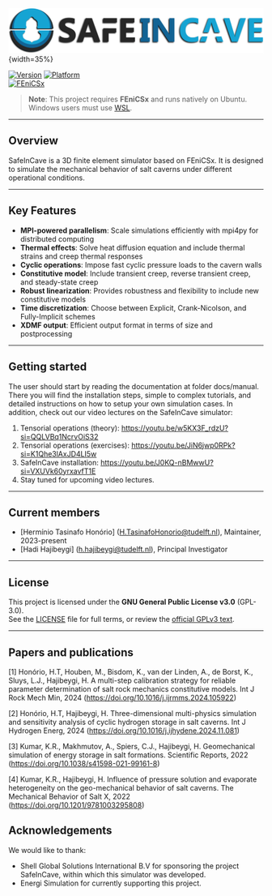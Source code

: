 ![alt text](<./docs_archive/source/_static/logo_2.png>){width=35%}

[![Version](https://img.shields.io/badge/version-2.0.0-blue)](https://gitlab.tudelft.nl/ADMIRE_Public/safeincave)
[![Platform](https://img.shields.io/badge/Platform-Ubuntu%20%7C%20Windows%20(WSL)-blue)](https://ubuntu.com/wsl)  
[![FEniCSx](https://img.shields.io/badge/Dependency-FEniCSx%200.9.0-important)](https://fenicsproject.org)


> **Note**: This project requires **FEniCSx** and runs natively on Ubuntu.  
> Windows users must use [WSL](https://learn.microsoft.com/en-us/windows/wsl/).

---

## Overview
SafeInCave is a 3D finite element simulator based on FEniCSx. It is designed to simulate the mechanical behavior of salt caverns under different operational conditions.

---

## Key Features

- **MPI-powered parallelism**: Scale simulations efficiently with mpi4py for distributed computing
- **Thermal effects**: Solve heat diffusion equation and include thermal strains and creep thermal responses
- **Cyclic operations**: Impose fast cyclic pressure loads to the cavern walls
- **Constitutive model**: Include transient creep, reverse transient creep, and steady-state creep
- **Robust linearization**: Provides robustness and flexibility to include new constitutive models
- **Time discretization**: Choose between Explicit, Crank-Nicolson, and Fully-Implicit schemes
- **XDMF output**: Efficient output format in terms of size and postprocessing

---

## Getting started
The user should start by reading the documentation at folder docs/manual. There you will find the installation steps, simple to complex tutorials, and detailed instructions on how to setup your own simulation cases. In addition, check out our video lectures on the SafeInCave simulator:

1) Tensorial operations (theory): https://youtu.be/w5KX3F_rdzU?si=QQLVBq1NcrvOiS32
2) Tensorial operations (exercises): https://youtu.be/JiN6jwp0RPk?si=K1Qhe3lAxJD4LI5w
3) SafeInCave installation: https://youtu.be/J0KQ-nBMwwU?si=VXUVk60yrxavfT1E
4) Stay tuned for upcoming video lectures.

---

## Current members 
- [Hermínio Tasinafo Honório] (H.TasinafoHonorio@tudelft.nl),  Maintainer, 2023-present
- [Hadi Hajibeygi] (h.hajibeygi@tudelft.nl), Principal Investigator

---

## License
This project is licensed under the **GNU General Public License v3.0** (GPL-3.0).  
See the [LICENSE](LICENSE) file for full terms, or review the [official GPLv3 text](https://www.gnu.org/licenses/gpl-3.0.en.html).

---

## Papers and publications
[1] Honório, H.T, Houben, M., Bisdom, K., van der Linden, A., de Borst, K., Sluys, L.J., Hajibeygi, H. A multi-step calibration strategy for reliable parameter determination of salt rock mechanics constitutive models. Int J Rock Mech Min, 2024 (https://doi.org/10.1016/j.ijrmms.2024.105922)

[2] Honório, H.T, Hajibeygi, H. Three-dimensional multi-physics simulation and sensitivity analysis of cyclic hydrogen storage in salt caverns. Int J Hydrogen Energ, 2024 (https://doi.org/10.1016/j.ijhydene.2024.11.081)

[3] Kumar, K.R., Makhmutov, A., Spiers, C.J., Hajibeygi, H. Geomechanical simulation of energy storage in salt formations. Scientific Reports, 2022 (https://doi.org/10.1038/s41598-021-99161-8)

[4] Kumar, K.R., Hajibeygi, H. Influence of pressure solution and evaporate heterogeneity on the geo-mechanical behavior of salt caverns. The Mechanical Behavior of Salt X, 2022 (https://doi.org/10.1201/9781003295808)

## Acknowledgements
We would like to thank:
- Shell Global Solutions International B.V for sponsoring the project SafeInCave, within which this simulator was developed.
- Energi Simulation for currently supporting this project.


